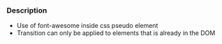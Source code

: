 ### Description

- Use of font-awesome inside css pseudo element
- Transition can only be applied to elements that is already in the DOM